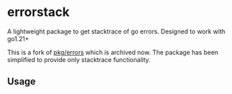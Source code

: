 # errorstack

A lightweight package to get stacktrace of go errors. Designed to work with go1.21+

This is a fork of [pkg/errors](https://github.com/pkg/errors) which is archived now. The package has been simplified to provide only stacktrace functionality.

## Usage

